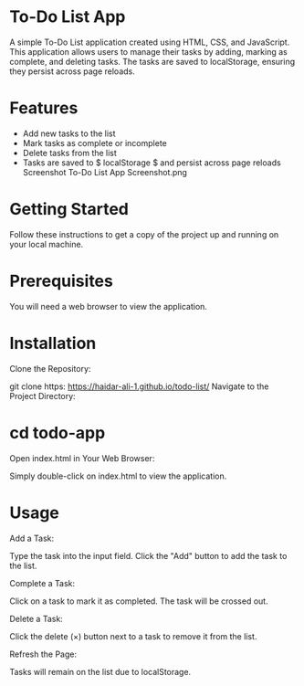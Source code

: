 # To-Do List App
A simple To-Do List application created using HTML, CSS, and JavaScript. This application allows users to manage their tasks by adding, marking as complete, and deleting tasks. The tasks are saved to localStorage, ensuring they persist across page reloads.

# Features
* Add new tasks to the list
* Mark tasks as complete or incomplete
* Delete tasks from the list
* Tasks are saved to $ localStorage $ and persist across page reloads
Screenshot
To-Do List App Screenshot.png

# Getting Started
Follow these instructions to get a copy of the project up and running on your local machine.

# Prerequisites
You will need a web browser to view the application.

# Installation
Clone the Repository:

git clone https: https://haidar-ali-1.github.io/todo-list/
Navigate to the Project Directory:

# cd todo-app
Open index.html in Your Web Browser:

Simply double-click on index.html to view the application.

# Usage

Add a Task:

Type the task into the input field.
Click the "Add" button to add the task to the list.

Complete a Task:

Click on a task to mark it as completed. The task will be crossed out.

Delete a Task:

Click the delete (×) button next to a task to remove it from the list.

Refresh the Page:

Tasks will remain on the list due to localStorage.

